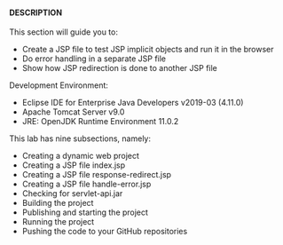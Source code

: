 #### DESCRIPTION

This section will guide you to:

* Create a JSP file to test JSP implicit objects and run it in the browser
* Do error handling in a separate JSP file
* Show how JSP redirection is done to another JSP file

 

Development Environment:

* Eclipse IDE for Enterprise Java Developers v2019-03 (4.11.0)
* Apache Tomcat Server v9.0
* JRE: OpenJDK Runtime Environment 11.0.2

 

This lab has nine subsections, namely:

* Creating a dynamic web project
* Creating a JSP file index.jsp
* Creating a JSP file response-redirect.jsp
* Creating a JSP file handle-error.jsp
* Checking for servlet-api.jar
* Building the project
* Publishing and starting the project
* Running the project
* Pushing the code to your GitHub repositories
